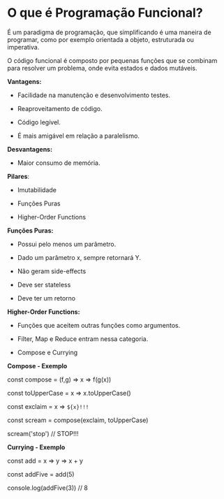 # O que é Programação Funcional?

  

É um paradigma de programação, que simplificando é uma maneira de programar, como por exemplo orientada a objeto, estruturada ou imperativa.

O código funcional é composto por pequenas funções que se combinam para resolver um problema, onde evita estados e dados mutáveis.

  

**Vantagens:**

  

- Facilidade na manutenção e desenvolvimento testes.

- Reaproveitamento de código.

- Código legível.

- É mais amigável em relação a paralelismo.

  

**Desvantagens:**

  

- Maior consumo de memória.

  

**Pilares**:

  

- Imutabilidade

- Funções Puras

- Higher-Order Functions

  

**Funções Puras:**

  

- Possui pelo menos um parâmetro.

- Dado um parâmetro x, sempre retornará Y.

- Não geram side-effects

- Deve ser stateless

- Deve ter um retorno

  

**Higher-Order Functions:**

  

- Funções que aceitem outras funções como argumentos.

- Filter, Map e Reduce entram nessa categoria.

- Compose e Currying

  

**Compose - Exemplo**

const compose = (f,g) => x => f(g(x))

  

const toUpperCase = x => x.toUpperCase()

const exclaim = x => `${x}!!!`

  

const scream = compose(exclaim, toUpperCase)

scream('stop') // STOP!!!

  

**Currying - Exemplo**

  

const add = x => y => x + y

  

const addFive = add(5)

  

console.log(addFive(3)) // 8